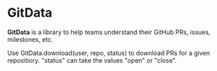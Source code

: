 GitData
=======

**GitData** is a library to help teams understand their GitHub PRs, issues, milestones, etc.

Use GitData.download(user, repo, status) to download PRs for a given repositiory. "status" can take the values "open" or "close".